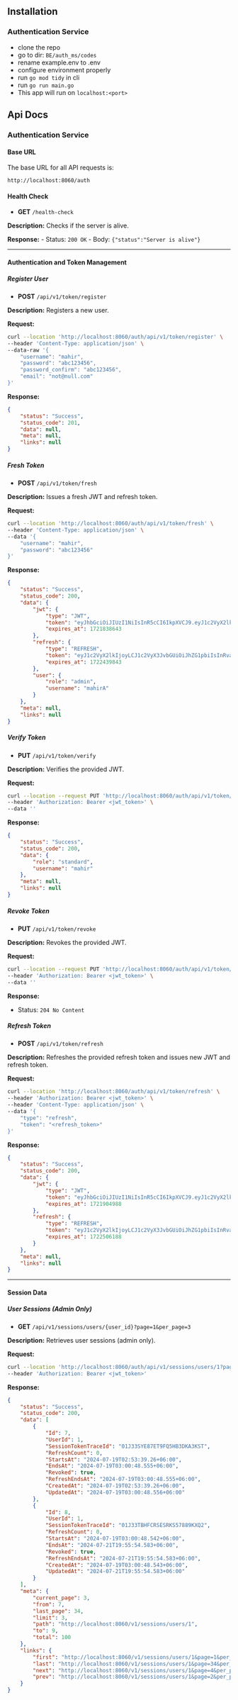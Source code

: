 ## Installation

### Authentication Service

- clone the repo
- go to dir: `BE/auth_ms/codes`
- rename example.env to .env
- configure environment properly
- run `go mod tidy` in cli
- run `go run main.go`
- This app will run on `localhost:<port>`

## Api Docs

### Authentication Service

#### Base URL

The base URL for all API requests is:

`http://localhost:8060/auth`


#### Health Check

- **GET** `/health-check`

**Description:** Checks if the server is alive.

**Response:**
    - Status: `200 OK`
    - Body: `{"status":"Server is alive"}`

---
#### Authentication and Token Management

##### Register User


- **POST** `/api/v1/token/register`

**Description:** Registers a new user.

**Request:**

```sh
curl --location 'http://localhost:8060/auth/api/v1/token/register' \
--header 'Content-Type: application/json' \
--data-raw '{
    "username": "mahir",
    "password": "abc123456",
    "password_confirm": "abc123456",
    "email": "not@null.com"
}'
```

**Response:**

```json
{
    "status": "Success",
    "status_code": 201,
    "data": null,
    "meta": null,
    "links": null
}
```

##### Fresh Token


- **POST** `/api/v1/token/fresh`

**Description:** Issues a fresh JWT and refresh token.

**Request:**

```sh
curl --location 'http://localhost:8060/auth/api/v1/token/fresh' \
--header 'Content-Type: application/json' \
--data '{
    "username": "mahir",
    "password": "abc123456"
}'
```

**Response:**

```json
{
    "status": "Success",
    "status_code": 200,
    "data": {
        "jwt": {
            "type": "JWT",
            "token": "eyJhbGciOiJIUzI1NiIsInR5cCI6IkpXVCJ9.eyJ1c2VyX2lkIjoyLCJ1c2VyX3JvbGUiOiJhZG1pbiIsInRva2VuX2lkIjoiJDJhJDEwJC80TWIuZzVrdElXNjNhV3ZXLzlRcU9tVjFickVSMEdmNHZMYjJISGRoV0pqMU9CN0txN1dxIiwiZXhwIjoxNzIxODM4NjQzfQ.WrIvWwi396VsI9lVJDy14rAafU5j8ikjOcikSv-g49Y",
            "expires_at": 1721838643
        },
        "refresh": {
            "type": "REFRESH",
            "token": "eyJ1c2VyX2lkIjoyLCJ1c2VyX3JvbGUiOiJhZG1pbiIsInRva2VuX2lkIjoiJDJhJDEwJC80TWIuZzVrdElXNjNhV3ZXLzlRcU9tVjFickVSMEdmNHZMYjJISGRoV0pqMU9CN0txN1dxIiwiZXhwIjoxNzIyNDM5ODQzfQ.enmYQKamekbfSB57FTcC9v-MMa1fI-8Jt40cGhU0Ekk",
            "expires_at": 1722439843
        },
        "user": {
            "role": "admin",
            "username": "mahirA"
        }
    },
    "meta": null,
    "links": null
}
```

##### Verify Token


- **PUT** `/api/v1/token/verify`

**Description:** Verifies the provided JWT.

**Request:**

```sh
curl --location --request PUT 'http://localhost:8060/auth/api/v1/token/verify' \
--header 'Authorization: Bearer <jwt_token>' \
--data ''
```

**Response:**

```json
{
    "status": "Success",
    "status_code": 200,
    "data": {
        "role": "standard",
        "username": "mahir"
    },
    "meta": null,
    "links": null
}
```

##### Revoke Token


- **PUT** `/api/v1/token/revoke`

**Description:** Revokes the provided JWT.

**Request:**

```sh
curl --location --request PUT 'http://localhost:8060/auth/api/v1/token/revoke' \
--header 'Authorization: Bearer <jwt_token>' \
--data ''
```

**Response:**
- Status: `204 No Content`

##### Refresh Token


- **POST** `/api/v1/token/refresh`

**Description:** Refreshes the provided refresh token and issues new JWT and refresh token.

**Request:**

```sh
curl --location 'http://localhost:8060/auth/api/v1/token/refresh' \
--header 'Authorization: Bearer <jwt_token>' \
--header 'Content-Type: application/json' \
--data '{
    "type": "refresh",
    "token": "<refresh_token>"
}'
```

**Response:**

```json
{
    "status": "Success",
    "status_code": 200,
    "data": {
        "jwt": {
            "type": "JWT",
            "token": "eyJhbGciOiJIUzI1NiIsInR5cCI6IkpXVCJ9.eyJ1c2VyX2lkIjoyLCJ1c2VyX3JvbGUiOiJhZG1pbiIsInRva2VuX2lkIjoiJDJhJDEwJExVdml1dUF5dTEudS5UYUxmckkxcU90d01zS2hqS3o3d1FtM0g2QVJIeENycktDaER6ZW1hIiwiZXhwIjoxNzIxOTA0OTg4fQ.4qaaHWsi0S_2edUIpEaiEzrE5Hb16bBEmFYeuyfLlOk",
            "expires_at": 1721904988
        },
        "refresh": {
            "type": "REFRESH",
            "token": "eyJ1c2VyX2lkIjoyLCJ1c2VyX3JvbGUiOiJhZG1pbiIsInRva2VuX2lkIjoiJDJhJDEwJExVdml1dUF5dTEudS5UYUxmckkxcU90d01zS2hqS3o3d1FtM0g2QVJIeENycktDaER6ZW1hIiwiZXhwIjoxNzIyNTA2MTg4fQ.YfKfcaohhXGnnJ_BhBDyFATcofTsqAFQecAcPQ3ET8Y",
            "expires_at": 1722506188
        }
    },
    "meta": null,
    "links": null
}
```

---
#### Session Data

##### User Sessions (Admin Only)


- **GET** `/api/v1/sessions/users/{user_id}?page=1&per_page=3`

**Description:** Retrieves user sessions (admin only).

**Request:**

```sh
curl --location 'http://localhost:8060/auth/api/v1/sessions/users/1?page=1&per_page=3' \
--header 'Authorization: Bearer <jwt_token>'
```

**Response:**

```json
{
    "status": "Success",
    "status_code": 200,
    "data": [
        {
            "Id": 7,
            "UserId": 1,
            "SessionTokenTraceId": "01J33SYE87ET9FQ5HB3DKA3KST",
            "RefreshCount": 0,
            "StartsAt": "2024-07-19T02:53:39.26+06:00",
            "EndsAt": "2024-07-19T03:00:48.555+06:00",
            "Revoked": true,
            "RefreshEndsAt": "2024-07-19T03:00:48.555+06:00",
            "CreatedAt": "2024-07-19T02:53:39.26+06:00",
            "UpdatedAt": "2024-07-19T03:00:48.556+06:00"
        },
        {
            "Id": 8,
            "UserId": 1,
            "SessionTokenTraceId": "01J33TBHFCRSESRKS57889KXQ2",
            "RefreshCount": 0,
            "StartsAt": "2024-07-19T03:00:48.542+06:00",
            "EndsAt": "2024-07-21T19:55:54.583+06:00",
            "Revoked": true,
            "RefreshEndsAt": "2024-07-21T19:55:54.583+06:00",
            "CreatedAt": "2024-07-19T03:00:48.543+06:00",
            "UpdatedAt": "2024-07-21T19:55:54.583+06:00"
        }
    ],
    "meta": {
        "current_page": 3,
        "from": 7,
        "last_page": 34,
        "limit": 3,
        "path": "http://localhost:8060/v1/sessions/users/1",
        "to": 9,
        "total": 100
    },
    "links": {
        "first": "http://localhost:8060/v1/sessions/users/1&page=1&per_page=3",
        "last": "http://localhost:8060/v1/sessions/users/1&page=34&per_page=3",
        "next": "http://localhost:8060/v1/sessions/users/1&page=4&per_page=3",
        "prev": "http://localhost:8060/v1/sessions/users/1&page=2&per_page=3"
    }
}
```